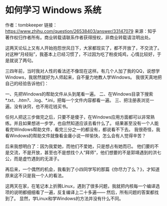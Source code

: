 # 如何学习 Windows 系统

作者：tombkeeper
链接：https://www.zhihu.com/question/26538403/answer/33147079
来源：知乎
著作权归作者所有。商业转载请联系作者获得授权，非商业转载请注明出处。

这两天论坛上又有人开始抱怨世风日下，大家都现实了，都不开放了，不交流了。
对这种“月经贴”，我基本上已经习惯了，不过因为吃了粉皮炖鸡，心情比较好，于是就说了两句。

三四年前，当时我对人性的看法还不像现在这样。有几个人加了我的QQ，说想学Windows，我居然就好为人师起来，自不量力地教人学Windows。
我很天真地把自己的经验告诉他们：

一、先把Windows的帮助文件从头到尾看一遍。
二、在Windows目录下搜索*.txt、*.htm?、*.log、*.ini，把每一个文件内容都看一遍。
三、把注册表浏览一遍。没有诀窍，也不用花钱买书。

任何人把这三步做完之后，只要不是傻子，在Windows应用方面都可以非常熟练。并且如果想进一步学，也自然知道应该去看什么了。
结果甚至没有一个人能看完Windows帮助文件，看完三分之一的都没有，都说看不下去。
我很奇怪，我看Windows的帮助文件就像看金庸小说一样愉快，怎么会有人觉得辛苦？

后来我想明白了：因为我爱她，而他们不爱她，只是想占有她而已。
他们要的不是交流，不是开放，甚至也不是想找个人“拜师”，他们想要的不是郭靖遇到的洪七公，而是虚竹遇到的无涯子。

再后来，一个偶然的机会，我看到了小四同学写的那篇《你尽力了么？》，才知道原来这不只是我一个人的看法。

这两天在家，在笔记本上折腾Linux，遇到了很多问题，我就把内核每一个编译选项的说明都细细看了一遍，反复编译上二十多遍——
然后，所有问题的答案都找到了。
显然，学Linux和学Windows的方法并没有什么不同。
